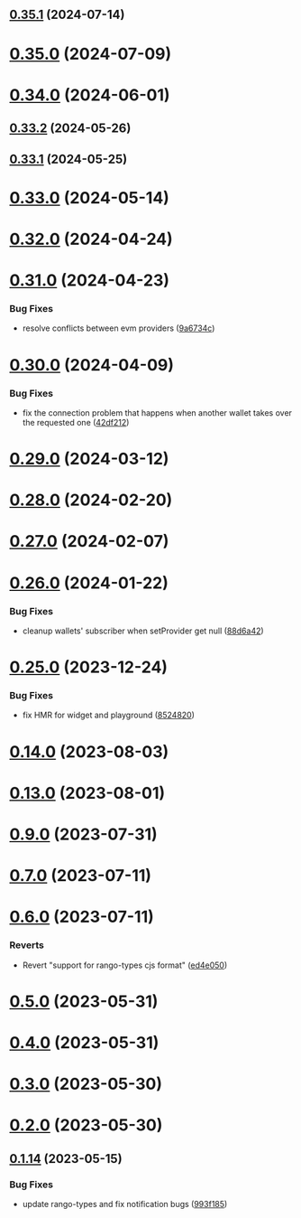 ## [0.35.1](https://github.com/rango-exchange/rango-client/compare/provider-coinbase@0.35.0...provider-coinbase@0.35.1) (2024-07-14)



# [0.35.0](https://github.com/rango-exchange/rango-client/compare/provider-coinbase@0.33.2...provider-coinbase@0.35.0) (2024-07-09)



# [0.34.0](https://github.com/rango-exchange/rango-client/compare/provider-coinbase@0.33.2...provider-coinbase@0.34.0) (2024-06-01)



## [0.33.2](https://github.com/rango-exchange/rango-client/compare/provider-coinbase@0.33.1...provider-coinbase@0.33.2) (2024-05-26)



## [0.33.1](https://github.com/rango-exchange/rango-client/compare/provider-coinbase@0.33.0...provider-coinbase@0.33.1) (2024-05-25)



# [0.33.0](https://github.com/rango-exchange/rango-client/compare/provider-coinbase@0.32.0...provider-coinbase@0.33.0) (2024-05-14)



# [0.32.0](https://github.com/rango-exchange/rango-client/compare/provider-coinbase@0.31.0...provider-coinbase@0.32.0) (2024-04-24)



# [0.31.0](https://github.com/rango-exchange/rango-client/compare/provider-coinbase@0.30.0...provider-coinbase@0.31.0) (2024-04-23)


### Bug Fixes

* resolve conflicts between evm providers ([9a6734c](https://github.com/rango-exchange/rango-client/commit/9a6734cf1537bf0504cf9058d4d775313a9e8e80))



# [0.30.0](https://github.com/rango-exchange/rango-client/compare/provider-coinbase@0.29.0...provider-coinbase@0.30.0) (2024-04-09)


### Bug Fixes

* fix the connection problem that happens when another wallet takes over the requested one ([42df212](https://github.com/rango-exchange/rango-client/commit/42df2120aadd84c95045b0bf76844c19305fb59a))



# [0.29.0](https://github.com/rango-exchange/rango-client/compare/provider-coinbase@0.28.0...provider-coinbase@0.29.0) (2024-03-12)



# [0.28.0](https://github.com/rango-exchange/rango-client/compare/provider-coinbase@0.27.0...provider-coinbase@0.28.0) (2024-02-20)



# [0.27.0](https://github.com/rango-exchange/rango-client/compare/provider-coinbase@0.26.0...provider-coinbase@0.27.0) (2024-02-07)



# [0.26.0](https://github.com/rango-exchange/rango-client/compare/provider-coinbase@0.25.0...provider-coinbase@0.26.0) (2024-01-22)


### Bug Fixes

* cleanup wallets' subscriber when setProvider get null ([88d6a42](https://github.com/rango-exchange/rango-client/commit/88d6a423c49b34b3d9ff567e22df36c3b009bb76))



# [0.25.0](https://github.com/rango-exchange/rango-client/compare/provider-coinbase@0.23.0...provider-coinbase@0.25.0) (2023-12-24)


### Bug Fixes

* fix HMR for widget and playground ([8524820](https://github.com/rango-exchange/rango-client/commit/8524820f10cf0b8921f3db0c4f620ff98daa4103))



# [0.14.0](https://github.com/rango-exchange/rango-client/compare/provider-coinbase@0.13.0...provider-coinbase@0.14.0) (2023-08-03)



# [0.13.0](https://github.com/rango-exchange/rango-client/compare/provider-coinbase@0.12.0...provider-coinbase@0.13.0) (2023-08-01)



# [0.9.0](https://github.com/rango-exchange/rango-client/compare/provider-coinbase@0.8.0...provider-coinbase@0.9.0) (2023-07-31)



# [0.7.0](https://github.com/rango-exchange/rango-client/compare/provider-coinbase@0.6.0...provider-coinbase@0.7.0) (2023-07-11)



# [0.6.0](https://github.com/rango-exchange/rango-client/compare/provider-coinbase@0.5.0...provider-coinbase@0.6.0) (2023-07-11)


### Reverts

* Revert "support for rango-types cjs format" ([ed4e050](https://github.com/rango-exchange/rango-client/commit/ed4e050bfc0dcde7aeffa6b0d73b02080a5721eb))



# [0.5.0](https://github.com/rango-exchange/rango-client/compare/provider-coinbase@0.4.0...provider-coinbase@0.5.0) (2023-05-31)



# [0.4.0](https://github.com/rango-exchange/rango-client/compare/provider-coinbase@0.3.0...provider-coinbase@0.4.0) (2023-05-31)



# [0.3.0](https://github.com/rango-exchange/rango-client/compare/provider-coinbase@0.2.0...provider-coinbase@0.3.0) (2023-05-30)



# [0.2.0](https://github.com/rango-exchange/rango-client/compare/provider-coinbase@0.1.15...provider-coinbase@0.2.0) (2023-05-30)



## [0.1.14](https://github.com/rango-exchange/rango-client/compare/provider-coinbase@0.1.13...provider-coinbase@0.1.14) (2023-05-15)


### Bug Fixes

* update rango-types and fix notification bugs ([993f185](https://github.com/rango-exchange/rango-client/commit/993f185e0b8c5e5e15a2c65ba2d85d1f9c8daa90))



